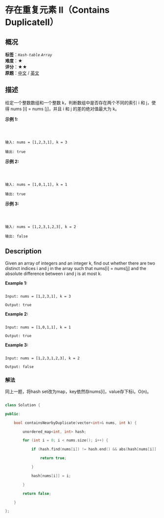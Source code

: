 # 存在重复元素 II（Contains DuplicateII）
## 概况
**标签**：*`Hash-table`*  *`Array`*<br>
**难度**：★<br>
**评分**：★★<br>
**原题**：[中文](https://leetcode-cn.com/problems/contains-duplicate-ii) / [英文](https://leetcode.com/problems/contains-duplicate-ii)
## 描述

给定一个整数数组和一个整数 k，判断数组中是否存在两个不同的索引 i 和 j，使得 nums [i] = nums [j]，并且 i 和 j 的差的绝对值最大为 k。

**示例 1:**

```



输入: nums = [1,2,3,1], k = 3

输出: true

```

**示例 2:**

```



输入: nums = [1,0,1,1], k = 1

输出: true

```

**示例 3:**

```



输入: nums = [1,2,3,1,2,3], k = 2

输出: false

```



## Description

Given an array of integers and an integer k, find out whether there are two distinct indices i and j in the array such that nums[i] = nums[j] and the absolute difference between i and j is at most k.



**Example 1:**

```

Input: nums = [1,2,3,1], k = 3

Output: true

```

**Example 2:**

```

Input: nums = [1,0,1,1], k = 1

Output: true

```

**Example 3:**

```

Input: nums = [1,2,3,1,2,3], k = 2

Output: false

```



### 解法

同上一题，将hash set改为map，key依然存nums[i]，value存下标i。O(n)。

```c++

class Solution {

public:

    bool containsNearbyDuplicate(vector<int>& nums, int k) {

        unordered_map<int, int> hash;

        for (int i = 0; i < nums.size(); i++) {

            if (hash.find(nums[i]) != hash.end() && abs(hash[nums[i]] - i) <= k) {

                return true;                

            }

            hash[nums[i]] = i;

        }

        return false;

    }

};

```
